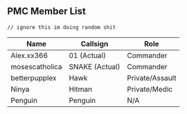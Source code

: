 ## PMC Member List 
```
// ignore this im doing random shit
```
| Name             | Callsign        | Role            |
|----------------|---------------|---------------|
| Alex.xx366     | 01 (Actual)   | Commander     |
| mosescatholica | SNAKE (Actual) | Commander     |
| betterpupplex  | Hawk          | Private/Assault |
| Ninya          | Hitman        | Private/Medic   |
| Penguin        | Penguin       | N/A           |
